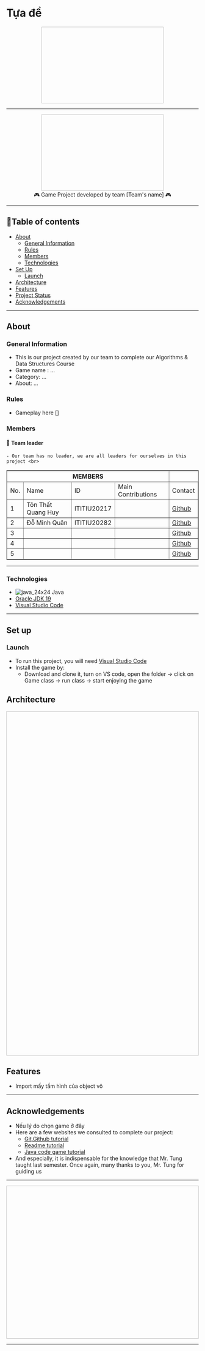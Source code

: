 # Tựa đề #

</p>

<p align="center">
<img src = "  " width = "320" height = "200"/>

---
  
<p align="center">
<img src = "  " width = "320" height = "200"/>

<br>
🎮 Game Project developed by team [Team's name] 🎮
  
---

## 📖Table of contents

* [About](#about)
  * [General Information](#general-information)
  * [Rules](#rules)
  * [Members](#members)
  * [Technologies](#technologies)
* [Set Up](#set-up)
  * [Launch](#launch)
* [Architecture](#architecture)
* [Features](#features)
* [Project Status](#project-status)
* [Acknowledgements](#acknowledgements)
 
---

## About

### General Information
  - This is our project created by our team to complete our Algorithms & Data Structures Course <br>
  - Game name : ... <br>
  - Category: ... <br>
  - About: ... <br>
  
### Rules
  - Gameplay here [] <br>
  
### Members
  #### 👑 Team leader
    - Our team has no leader, we are all leaders for ourselves in this project <br>
<table border="1">
    <tr>
        <th colspan="4">MEMBERS</th>
    </tr>
    <tr>
      <td>No.</td>
        <td>Name</td>
        <td>ID</td>
        <td>Main Contributions</td>
        <td>Contact</td>
    <tr>
        <td>1</td>
        <td>Tôn Thất Quang Huy</td>
        <td>ITITIU20217</td>
        <td></td>
        <td>
          <a href="">Github</a>
        </td>
    </tr>
    <tr>
        <td>2</td>
        <td>Đỗ Minh Quân</td>
        <td>ITITIU20282</td>
        <td></td>
        <td>
          <a href="">Github</a>
        </td>
    </tr>
    <tr>
        <td>3</td>
        <td></td>
        <td></td>
        <td></td>
        <td>
          <a href="">Github</a>
        </td>
    </tr>
    <tr>
        <td>4</td>
        <td></td>
        <td></td>
        <td></td>
        <td>
          <a href="">Github</a>
        </td>
    </tr>
    <tr>
        <td>5</td>
        <td></td>
        <td></td>
        <td></td>
        <td>
          <a href="">Github</a>
        </td>
    </tr>
  </table>

---

### Technologies
- ![java_24x24](https://user-images.githubusercontent.com/99407775/169029133-7f054149-020d-4853-91dd-942b9d4045c0.png) Java
- <a href="https://www.oracle.com/java/technologies/javase/jdk19-archive-downloads.html">Oracle JDK 19</a>
- <a href="https://www.eclipse.org](https://code.visualstudio.com/download">Visual Studio Code</a>

---

## Set up

### Launch

- To run this project, you will need <a href="https://www.eclipse.org](https://code.visualstudio.com/download">Visual Studio Code</a>
- Install the game by:
  - Download and clone it, turn on VS code, open the folder -> click on Game class -> run class -> start enjoying the game

## Architecture

<p align="center">
<img src = "  " width="600" height="900"/>

## Features
  
 - Import mấy tấm hình của object vô
  
---
  
## Acknowledgements
- Nếu lý do chọn game ở đây
- Here are a few websites we consulted to complete our project:
  - <a href="https://www.youtube.com/watch?v=RGOj5yH7evk">Git,Github tutorial</a>
  - <a href="https://bulldogjob.com/readme/how-to-write-a-good-readme-for-your-github-project">Readme tutorial</a>
  - <a href="https://www.youtube.com/watch?v=1gir2R7G9ws&list=PLWms45O3n--6TvZmtFHaCWRZwEqnz2MHa">Java code game tutorial</a>
- And especially, it is indispensable for the knowledge that Mr. Tung taught last semester. Once again, many thanks to you, Mr. Tung for guiding us

---
<p align="center">
<img src = "   " width = "550" height = " 400"/>
  
---
